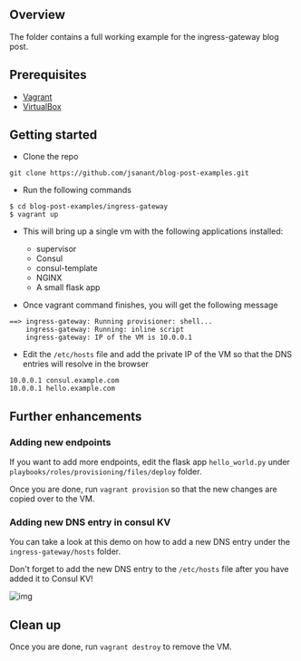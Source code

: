 ## Overview

The folder contains a full working example for the ingress-gateway blog post.

## Prerequisites

- [Vagrant](https://www.vagrantup.com/)
- [VirtualBox](https://www.virtualbox.org/)

## Getting started

- Clone the repo

```
git clone https://github.com/jsanant/blog-post-examples.git
```

- Run the following commands

```
$ cd blog-post-examples/ingress-gateway
$ vagrant up
```

- This will bring up a single vm with the following applications installed:

  - supervisor
  - Consul
  - consul-template
  - NGINX
  - A small flask app

- Once vagrant command finishes, you will get the following message

```
==> ingress-gateway: Running provisioner: shell...
    ingress-gateway: Running: inline script
    ingress-gateway: IP of the VM is 10.0.0.1
```

- Edit the `/etc/hosts` file and add the private IP of the VM so that the DNS entries will resolve in the browser

```
10.0.0.1 consul.example.com
10.0.0.1 hello.example.com
```

## Further enhancements

### Adding new endpoints

If you want to add more endpoints, edit the flask app `hello_world.py` under `playbooks/roles/provisioning/files/deploy` folder.

Once you are done, run `vagrant provision` so that the new changes are copied over to the VM.

### Adding new DNS entry in consul KV

You can take a look at this demo on how to add a new DNS entry under the `ingress-gateway/hosts` folder.

Don't forget to add the new DNS entry to the `/etc/hosts` file after you have added it to Consul KV!

![img](img/add-dns.gif)

## Clean up

Once you are done, run `vagrant destroy` to remove the VM.